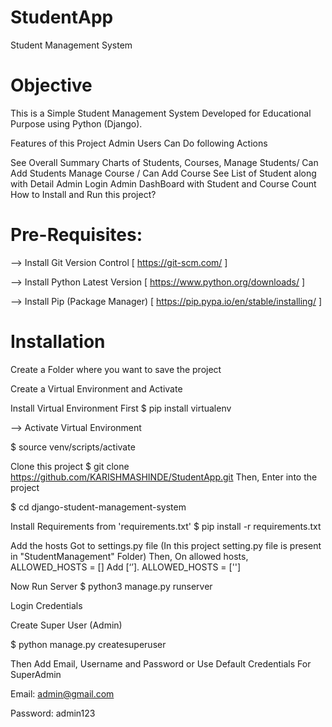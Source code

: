 # StudentApp
Student Management System

# Objective
This is a Simple Student Management System Developed for Educational Purpose using Python (Django).

Features of this Project
Admin Users Can Do following Actions

See Overall Summary Charts of Students, Courses,
Manage Students/ Can Add Students
Manage Course / Can Add Course
See List of Student along with Detail
Admin Login
Admin DashBoard with Student and Course Count
How to Install and Run this project?
# Pre-Requisites:

--> Install Git Version Control [ https://git-scm.com/ ]

--> Install Python Latest Version [ https://www.python.org/downloads/ ]

--> Install Pip (Package Manager) [ https://pip.pypa.io/en/stable/installing/ ]

# Installation
Create a Folder where you want to save the project

Create a Virtual Environment and Activate

Install Virtual Environment First
$ pip install virtualenv

--> Activate Virtual Environment

$ source venv/scripts/activate

Clone this project
$ git clone https://github.com/KARISHMASHINDE/StudentApp.git Then, Enter into the project

$ cd django-student-management-system

Install Requirements from 'requirements.txt'
$ pip install -r requirements.txt

Add the hosts
Got to settings.py file (In this project setting.py file is present in "StudentManagement" Folder) Then, On allowed hosts, ALLOWED_HOSTS = [] Add [‘’]. ALLOWED_HOSTS = ['']

Now Run Server $ python3 manage.py runserver

Login Credentials

Create Super User (Admin)

$ python manage.py createsuperuser

Then Add Email, Username and Password or Use Default Credentials For SuperAdmin

Email: admin@gmail.com

Password: admin123

